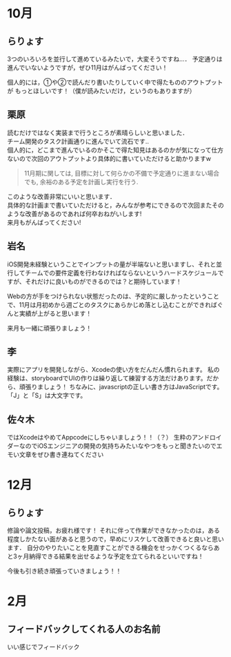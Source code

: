 # 10月

## らりょす

3つのいろいろを並行して進めているみたいで，大変そうですね…．
予定通りは進んでいないようですが，ぜひ11月はがんばってください！

個人的には，①や②で読んだり書いたりしていく中で得たもののアウトプットが
もっとほしいです！（僕が読みたいだけ，というのもありますが）

## 栗原
読むだけではなく実装まで行うところが素晴らしいと思いました．  
チーム開発のタスク計画通りに進んでいて流石です‥  
個人的に，どこまで進んでいるのかそこで得た知見はあるのかが気になって仕方ないので次回のアウトプットより具体的に書いていただけると助かりますw

>  11月期に関しては, 目標に対して何らかの不備で予定通りに進まない場合でも, 余裕のある予定を計画し実行を行う.

このような改善非常にいいと思います．  
具体的な計画まで書いていただけると，みんなが参考にできるので次回またそのような改善があるのであれば何卒おねがいします!  
来月もがんばってください!

## 岩名
iOS開発未経験ということでインプットの量が半端ないと思いますし、それと並行してチームでの要件定義を行わなければならないというハードスケジュールですが、それだけに良いものができるのでは？と期待しています！

Webの方が手をつけられない状態だったのは、予定的に厳しかったということで、11月は月初めから週ごとのタスクにあらかじめ落とし込むことができればぐんと実績が上がると思います！

来月も一緒に頑張りましょう！

## 李
実際にアプリを開発しながら、Xcodeの使い方をだんだん慣れられます。
私の経験は、storyboardでUIの作りは繰り返して練習する方法だけあります。だから、頑張りましょう！
ちなみに、javascriptの正しい書き方はJavaScriptです。「J」と「S」は大文字です。

## 佐々木
ではXcodeはやめてAppcodeにしちゃいましょう！！（？）
生粋のアンドロイダーなのでiOSエンジニアの開発の気持ちみたいなやつをもっと聞きたいのでエモい文章をぜひ書き連ねてください

# 12月

## らりょす

修論や論文投稿，お疲れ様です！
それに伴って作業ができなかったのは，ある程度しかたない面があると思うので，早めにリスケして改善できると良いと思います．
自分のやりたいことを見直すことができる機会をせっかくつくるならあと3ヶ月納得できる結果を出せるような予定を立てられるといいですね！

今後も引き続き頑張っていきましょう！！

# 2月

## フィードバックしてくれる人のお名前

いい感じでフィードバック
